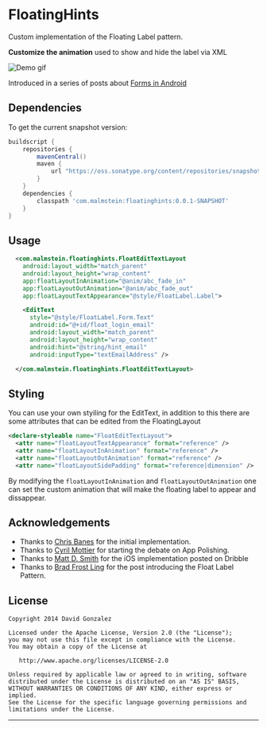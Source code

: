FloatingHints
=============

Custom implementation of the Floating Label pattern.

**Customize the animation** used to show and hide the label via XML

![Demo gif](https://raw.githubusercontent.com/malmstein/FloatingHints/master/art/floating_fade.gif)

Introduced in a series of posts about [Forms in Android](http://www.malmstein.com/blog/2014/06/09/your-forms-dont-need-to-be-ugly-part-2/)

Dependencies
------------

To get the current snapshot version:

```groovy
buildscript {
    repositories {    
        mavenCentral()        
        maven {        
            url "https://oss.sonatype.org/content/repositories/snapshots/"            
        }        
    }    
    dependencies {    
        classpath 'com.malmstein:floatinghints:0.0.1-SNAPSHOT'        
    }    
}
```

Usage
-----

```xml
  <com.malmstein.floatinghints.FloatEditTextLayout
    android:layout_width="match_parent"
    android:layout_height="wrap_content"
    app:floatLayoutInAnimation="@anim/abc_fade_in"
    app:floatLayoutOutAnimation="@anim/abc_fade_out"
    app:floatLayoutTextAppearance="@style/FloatLabel.Label">

    <EditText
      style="@style/FloatLabel.Form.Text"
      android:id="@+id/float_login_email"
      android:layout_width="match_parent"
      android:layout_height="wrap_content"
      android:hint="@string/hint_email"
      android:inputType="textEmailAddress" />

  </com.malmstein.floatinghints.FloatEditTextLayout>

```

Styling
-------

You can use your own styiling for the EditText, in addition to this there are some attributes
that can be edited from the FloatingLayout

```xml
<declare-styleable name="FloatEditTextLayout">
  <attr name="floatLayoutTextAppearance" format="reference" />
  <attr name="floatLayoutInAnimation" format="reference" />
  <attr name="floatLayoutOutAnimation" format="reference" />
  <attr name="floatLayoutSidePadding" format="reference|dimension" />

```

By modifying the `floatLayoutInAnimation` and `floatLayoutOutAnimation` one can set the custom 
animation that will make the floating label to appear and dissappear.


Acknowledgements
----------------

* Thanks to [Chris Banes][1] for the initial implementation.
* Thanks to [Cyril Mottier][2] for starting the debate on App Polishing.
* Thanks to [Matt D. Smith][3] for the iOS implementation posted on Dribble
* Thanks to [Brad Frost Ling][4] for the post introducing the Float Label Pattern.

License
-------

    Copyright 2014 David Gonzalez

    Licensed under the Apache License, Version 2.0 (the "License");
    you may not use this file except in compliance with the License.
    You may obtain a copy of the License at

       http://www.apache.org/licenses/LICENSE-2.0

    Unless required by applicable law or agreed to in writing, software
    distributed under the License is distributed on an "AS IS" BASIS,
    WITHOUT WARRANTIES OR CONDITIONS OF ANY KIND, either express or implied.
    See the License for the specific language governing permissions and
    limitations under the License.


---

 [1]: https://plus.google.com/+ChrisBanes/posts/5Ejaq51UWGo
 [2]: https://plus.google.com/118417777153109946393/posts/ewdTd7bNw29
 [3]: https://dribbble.com/shots/1254439--GIF-Mobile-Form-Interaction
 [4]: http://bradfrostweb.com/blog/post/float-label-pattern/
